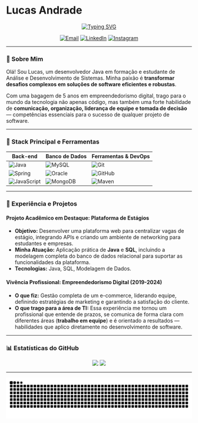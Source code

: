 # Lucas Andrade
<p align="center">
  <a href="https://github.com/valentelucass">
    <img src="https://readme-typing-svg.herokuapp.com?font=JetBrains+Mono&size=27&pause=1000&color=7957D5&center=true&vCenter=true&width=500&lines=Desenvolvedor+Java+Back-end;Focado+em+Soluções+Robustas+e+Seguras" alt="Typing SVG" />
  </a>
</p>

<p align="center">
  <a href="mailto:lucasmac.dev@gmail.com" target="_blank"><img src="https://img.shields.io/badge/Email-7159C1?style=for-the-badge&logo=gmail&logoColor=white" alt="Email"></a>
  <a href="https://www.linkedin.com/in/dev-lucasandrade/" target="_blank"><img src="https://img.shields.io/badge/LinkedIn-0A66C2?style=for-the-badge&logo=linkedin&logoColor=white" alt="LinkedIn"></a>
  <a href="https://instagram.com/valentelucass" target="_blank"><img src="https://img.shields.io/badge/Instagram-E4405F?style=for-the-badge&logo=instagram&logoColor=white" alt="Instagram"></a>
</p>

---

### 👋 Sobre Mim
Olá! Sou Lucas, um desenvolvedor Java em formação e estudante de Análise e Desenvolvimento de Sistemas. Minha paixão é **transformar desafios complexos em soluções de software eficientes e robustas**.

Com uma bagagem de 5 anos em empreendedorismo digital, trago para o mundo da tecnologia não apenas código, mas também uma forte habilidade de **comunicação, organização, liderança de equipe e tomada de decisão** — competências essenciais para o sucesso de qualquer projeto de software.

---
### 🚀 Stack Principal e Ferramentas

| Back-end | Banco de Dados | Ferramentas & DevOps |
|---|---|---|
| ![Java](https://img.shields.io/badge/Java-ED8B00?style=for-the-badge&logo=openjdk&logoColor=white) | ![MySQL](https://img.shields.io/badge/MySQL-4479A1?style=for-the-badge&logo=mysql&logoColor=white) | ![Git](https://img.shields.io/badge/Git-F05032?style=for-the-badge&logo=git&logoColor=white) |
| ![Spring](https://img.shields.io/badge/Spring-6DB33F?style=for-the-badge&logo=spring&logoColor=white) | ![Oracle](https://img.shields.io/badge/Oracle-F80000?style=for-the-badge&logo=oracle&logoColor=white) | ![GitHub](https://img.shields.io/badge/GitHub-181717?style=for-the-badge&logo=github&logoColor=white) |
| ![JavaScript](https://img.shields.io/badge/JavaScript-F7DF1E?style=for-the-badge&logo=javascript&logoColor=black) | ![MongoDB](https://img.shields.io/badge/MongoDB-47A248?style=for-the-badge&logo=mongodb&logoColor=white) | ![Maven](https://img.shields.io/badge/Maven-C71A36?style=for-the-badge&logo=apache-maven&logoColor=white) |

---
### 💼 Experiência e Projetos

#### Projeto Acadêmico em Destaque: Plataforma de Estágios
- **Objetivo:** Desenvolver uma plataforma web para centralizar vagas de estágio, integrando APIs e criando um ambiente de networking para estudantes e empresas.
- **Minha Atuação:** Aplicação prática de **Java** e **SQL**, incluindo a modelagem completa do banco de dados relacional para suportar as funcionalidades da plataforma.
- **Tecnologias:** Java, SQL, Modelagem de Dados.

#### Vivência Profissional: Empreendedorismo Digital (2019-2024)
- **O que fiz:** Gestão completa de um e-commerce, liderando equipe, definindo estratégias de marketing e garantindo a satisfação do cliente.
- **O que trago para a área de TI:** Essa experiência me tornou um profissional que entende de prazos, se comunica de forma clara com diferentes áreas (**trabalho em equipe**) e é orientado a resultados — habilidades que aplico diretamente no desenvolvimento de software.

---
### 📊 Estatísticas do GitHub

<p align="center">
    <img height="170em" src="https://github-readme-stats.vercel.app/api?username=valentelucass&show_icons=true&theme=tokyonight&include_all_commits=true&count_private=true&bg_color=0D1117&text_color=7957D5&border_color=7159C1"/>
    <img height="170em" src="https://github-readme-stats.vercel.app/api/top-langs/?username=valentelucass&layout=compact&langs_count=7&theme=tokyonight&bg_color=0D1117&text_color=7957D5&border_color=7159C1"/>
</p>

---

<p align="center">
  <img src="https://raw.githubusercontent.com/valentelucass/valentelucass/output/github-contribution-grid-snake.svg" alt="snake">
</p>
